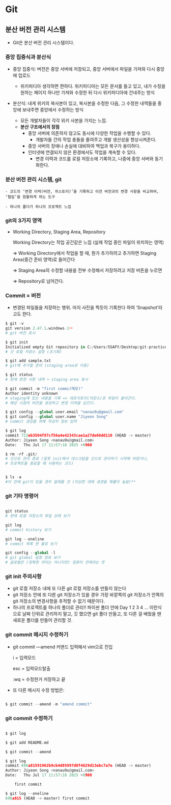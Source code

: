 # Git

## 분산 버전 관리 시스템

- Git은 분산 버전 관리 시스템이다.

### 중앙 집중식과 분산식

- 중앙 집중식: 버전은 중앙 서버에 저장되고, 중앙 서버에서 파일을 가져와 다시 중앙에 업로드

  - 위키피디아 생각하면 편하다. 위키피디아는 모든 문서를 들고 있고, 내가 수정을 원하는 페이지 하나만 가져와 수정한 뒤 다시 위키피디아에  건네주는 방식

- 분산식: 내게 위키의 복사본이 있고, 복사본을 수정한 다음, 그 수정한 내역들을 중앙에 보내주면 중앙에서 수정하는 방식

  - 모든 개발자들이 각각 위키 사본을 가지는 느낌.
  - **분산 구조에서의 장점**
    - 중앙 서버에 의존하지 않고도 동시에 다양한 작업을 수행할 수 있다.
      - 개발자들 간의 작업 충돌을 줄여주고 개발 생산성을 향상시켜준다.
    - 중앙 서버의 장애나 손실에 대비하여 백업과 복구가 용이하다.
    - 인터넷에 연결되지 않은 환경에서도 작업을 계속할 수 있다.
      - 변경 이력과 코드를 로컬 저장소에 기록하고, 나중에 중앙 서버와 동기화한다.

### 분산 버전 관리 시스템, git

    - 코드의 ‘변경 이력(버전, 히스토리)’을 기록하고 이전 버전과의 변경 사항을 비교하여, ‘협업’을 원활하게 하는 도구

    - 하나의 폴더가 하나의 프로젝트 느낌

### git의 3가지 영역
- Working Directory, Staging Area, Repository

    Working Directory는 작업 공간같은 느낌 (실제 작업 중인 파일이 위치하는 영역)

    ⇒ Working Directory에서 작업을 할 때, 뭔가 추가하려고 추가하면 Staging Area(중간 준비 영역)로 들어간다

    ⇒ Staging Area의 수정할 내용을 전부 수정해서 저장하려고 저장 버튼을 누르면
    
    ⇒ Repository로 넘어간다. 

### Commit = 버전

- 변경된 파일들을 저장하는 행위. 마지 사진을 찍듯이 기록한다 하여 ‘Snapshot’라고도 한다.


```python
$ git -v
git version 2.47.1.windows.1ㅡ
# git 버전 표시

$ git init
Initialized empty Git repository in C:/Users/SSAFY/Desktop/git-practice/.git/
# 깃 로컬 저장소 설정 (초기화)

$ git add sample.txt
# git에 추가할 준비 (staging area로 이동)

$ git status
# 현재 변경 사항 내역 + staging area 표시

$ git commit -m "first commi(메모)"
Author identity unknown
# staging에 있는 내용을 기록 => 레포지토리(저장소)로 파일이 들어간다.
# 해당 시점의 버전을 생성하고 변경 이력을 남긴다.

$ git config --global user.email "nanau9u@gmail.com"
$ git config --global user.name "Jiyeon Song"
# commit 생성을 위해 작성자 정보 입력 

$ git log
commit 722eb3504f87cf56a4e42343cae1a27de86dd110 (HEAD -> master)
Author: Jiyeon Song <nanau9u@gmail.com>
Date:   Thu Jul 17 11:57:18 2025 +0900

$ rm -rf .git/
# 깃으로 관리 종료 (잘못 init해서 데스크탑을 깃으로 관리하기 시작해 버렸거나, 
# 프로젝트를 종료할 때 사용하는 코드)


$ ls -a
#이 안에 git이 있을 경우 없애줄 것 (이상한 데에 생겼을 확률이 높음)**

```


### git 기타 명령어

```python

git status
# 현재 로컬 저장소의 파일 상태 보기

git log
# commit history 보기

git log --oneline
# commit 목록 한 줄로 보기

git config --global -l
# git global 설정 정보 보기 
# 글로벌은 (정확한 의미는 아니지만) 컴퓨터 전체라는 뜻

```

### git init 주의사항

- git 로컬 저장소 내에 또 다른 git 로컬 저장소를 만들지 않는다
- git 저장소 안에 또 다른 git 저장소가 있을 경우 가장 바깥쪽의 git 저장소가 안쪽의 git 저장소의 변경사항을 추적할 수 없기 때문이다.
- 하나의 프로젝트를 하나의 폴더로 관리!! 파이썬 폴더 안에 Day 1 2 3 4 … 이런식으로 날짜 단위로 관리하지 말고, 깃 했으면 git 폴더 만들고, 또 다른 걸 배웠을 땐 새로운 폴더를 만들어 관리할 것.

### git commit 메시지 수정하기

- git commit —amend   커맨드 입력해서 vim으로 진입

    i = 입력모드

    esc = 입력모드탈출

    :wq = 수정한거 저장하고 끝

- 또 다른 메시지 수정 방법은:

``` python

$ git commit --amend -m "amend commit"

```

### git commit 수정하기

```python

$ git log

$ git add README.md

$ git commit --amend

$ git log
commit 696a81591962b9cb4d85997d0f4629d13ebc7a7e (HEAD -> master)
Author: Jiyeon Song <nanau9u@gmail.com>
Date:   Thu Jul 17 11:57:18 2025 +0900

    first commit

$ git log --oneline
696a815 (HEAD -> master) first commit

```